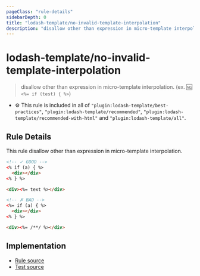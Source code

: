 ```yaml
---
pageClass: "rule-details"
sidebarDepth: 0
title: "lodash-template/no-invalid-template-interpolation"
description: "disallow other than expression in micro-template interpolation. (ex. :ng: `<%= if (test) { %>`)"
---
```

# lodash-template/no-invalid-template-interpolation
> disallow other than expression in micro-template interpolation. (ex. :ng: `<%= if (test) { %>`)

- :gear: This rule is included in all of `"plugin:lodash-template/best-practices"`, `"plugin:lodash-template/recommended"`, `"plugin:lodash-template/recommended-with-html"` and `"plugin:lodash-template/all"`.

## Rule Details

This rule disallow other than expression in micro-template interpolation.

<eslint-code-block :rules="{'lodash-template/no-invalid-template-interpolation': ['error']}">

```html
<!-- ✓ GOOD -->
<% if (a) { %>
  <div></div>
<% } %>

<div><%= text %></div>

<!-- ✗ BAD -->
<%= if (a) { %>
  <div></div>
<% } %>

<div><%= /**/ %></div>
```

</eslint-code-block>

## Implementation

- [Rule source](https://github.com/ota-meshi/eslint-plugin-lodash-template/blob/master/lib/rules/no-invalid-template-interpolation.js)
- [Test source](https://github.com/ota-meshi/eslint-plugin-lodash-template/blob/master/tests/lib/rules/no-invalid-template-interpolation.js)
